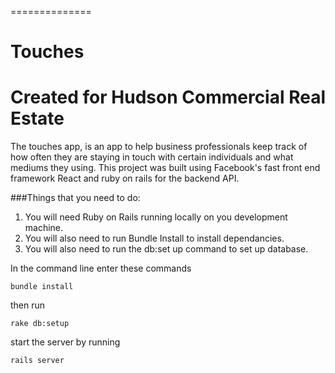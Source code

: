 
==============
# Touches
Created for Hudson Commercial Real Estate 
==============

The touches app, is an app to help business professionals keep track of how often they are staying in touch with certain individuals and what mediums they using. This project was built using Facebook's fast front end framework React and ruby on rails for the backend API.

###Things that you need to do:
1. You will need Ruby on Rails running locally on you development machine.
2. You will also need to run Bundle Install to install dependancies.
3. You will also need to run the db:set up command to set up database.


In the command line enter these commands

```
bundle install

```
then run 

```
rake db:setup

```
start the server by running 

```
rails server

```
